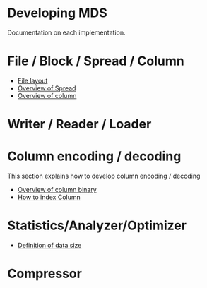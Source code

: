 # Developing MDS

Documentation on each implementation.

# File / Block / Spread / Column

* [File layout](file_layout.md)
* [Overview of Spread]()
* [Overview of column]()

# Writer / Reader / Loader

# Column encoding / decoding

This section explains how to develop column encoding / decoding

* [Overview of column binary](binary/column_binary.md)
* [How to index Column](binary/column_index.md)

# Statistics/Analyzer/Optimizer

* [Definition of data size](statistics/data_size.md)

# Compressor

